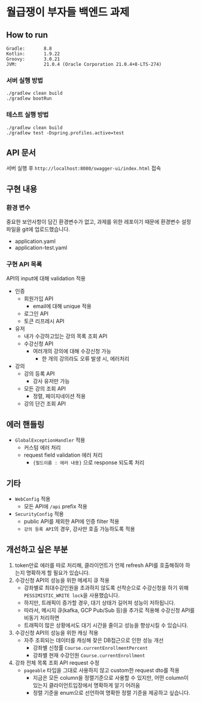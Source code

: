 # 월급쟁이 부자들 백엔드 과제

## How to run

```shell
Gradle:       8.8
Kotlin:       1.9.22
Groovy:       3.0.21
JVM:          21.0.4 (Oracle Corporation 21.0.4+8-LTS-274)
```

### 서버 실행 방법

```shell
./gradlew clean build
./gradlew bootRun
```

### 테스트 실행 방법

```shell
./gradlew clean build
./gradlew test -Dspring.profiles.active=test  
```

## API 문서

서버 실행 후 `http://localhost:8080/swagger-ui/index.html` 접속

## 구현 내용

### 환경 변수

중요한 보안사항이 담긴 환경변수가 없고, 과제를 위한 레포이기 때문에 환경변수 설정 파일을 git에 업로드했습니다.

- application.yaml
- application-test.yaml

### 구현 API 목록

API의 input에 대해 validation 적용

- 인증
    - 회원가입 API
        - email에 대해 unique 적용
    - 로그인 API
    - 토큰 리프레시 API
- 유저
    - 내가 수강하고있는 강의 목록 조회 API
    - 수강신청 API
        - 여러개의 강의에 대해 수강신청 가능
            - 한 개의 강의라도 오류 발생 시, 에러처리
- 강의
    - 강의 등록 API
        - 강사 유저만 가능
    - 모든 강의 조회 API
        - 정렬, 페이지네이션 적용
    - 강의 단건 조회 API

## 에러 핸들링

- `GlobalExceptionHandler` 적용
    - 커스텀 에러 처리
    - request field validation 에러 처리
        - `{필드이름 : 에러 내용}` 으로 response 되도록 처리

## 기타

- `WebConfig` 적용
    - 모든 API에 `/api` prefix 적용
- `SecurityConfig` 적용
    - public API를 제외한 API에 인증 filter 적용
    - `강의 등록 API`의 경우, 강사만 호출 가능하도록 적용

## 개선하고 싶은 부분

1. token만료 에러를 따로 처리해, 클라이언트가 언제 refresh API를 호출해줘야 하는지 명확하게 할 필요가 있습니다.
2. 수강신청 API의 성능을 위한 메세지 큐 적용
    - 강좌별로 최대수강인원을 초과하지 않도록 선착순으로 수강신청을 하기 위해 `PESSIMISTIC_WRITE lock`을 사용했습니다.
    - 하지만, 트래픽이 증가할 경우, 대기 상태가 길어져 성능이 저하됩니다.
    - 따라서, 메시지 큐(kafka, GCP Pub/Sub 등)을 추가로 적용해 수강신청 API를 비동기 처리하면
    - 트래픽이 많은 상황에서도 대기 시간을 줄이고 성능을 향상시킬 수 있습니다.
3. 수강신청 API의 성능을 위한 캐싱 적용
    - 자주 조회되는 데이터를 캐싱해 잦은 DB접근으로 인한 성능 개선
        - 강좌별 신청률 `Course.currentEnrollmentPercent`
        - 강좌별 현재 수강인원 `Course.currentEnrollment`
4. 강좌 전체 목록 조회 API request 수정
    - `pageable` 타입을 그대로 사용하지 않고 custom한 request dto를 적용
        - 지금은 모든 column을 정렬기준으로 사용할 수 있지만, 어떤 column이 있는지 클라이언트입장에서 명확하게 알기 어려움
        - 정렬 기준을 enum으로 선언하여 명확한 정렬 기준을 제공하고 싶습니다.

